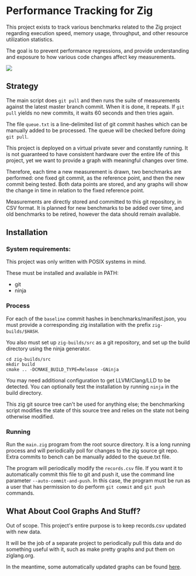# Performance Tracking for Zig

This project exists to track various benchmarks related to the Zig project
regarding execution speed, memory usage, throughput, and other resource
utilization statistics.

The goal is to prevent performance regressions, and provide understanding
and exposure to how various code changes affect key measurements.

![](zigfast.png)

## Strategy

The main script does `git pull` and then runs the suite of measurements against
the latest master branch commit. When it is done, it repeats. If `git pull`
yields no new commits, it waits 60 seconds and then tries again.

The file `queue.txt` is a line-delimited list of git commit hashes which can be
manually added to be processed. The queue will be checked before doing
`git pull`.

This project is deployed on a virtual private sever and constantly running.
It is not guaranteed to have consistent hardware over the entire life of this
project, yet we want to provide a graph with meaningful changes over time.

Therefore, each time a new measurement is drawn, two benchmarks are performed:
one fixed git commit, as the reference point, and then the new commit being
tested. Both data points are stored, and any graphs will show the change in
time in relation to the fixed reference point.

Measurements are directly stored and committed to this git repository, in CSV
format. It is planned for new benchmarks to be added over time, and old
benchmarks to be retired, however the data should remain available.

## Installation

### System requirements:

This project was only written with POSIX systems in mind.

These must be installed and available in PATH:

 * git
 * ninja

### Process

For each of the `baseline` commit hashes in benchmarks/manifest.json, you must
provide a corresponding zig installation with the prefix `zig-builds/$HASH`.

You also must set up `zig-builds/src` as a git repository, and set up the build
directory using the ninja generator.

```
cd zig-builds/src
mkdir build
cmake .. -DCMAKE_BUILD_TYPE=Release -GNinja
```

You may need additional configuration to get LLVM/Clang/LLD to be detected.
You can optionally test the installation by running `ninja` in the build
directory.

This zig git source tree can't be used for anything else; the benchmarking
script modifies the state of this source tree and relies on the state not being
otherwise modified.

### Running

Run the `main.zig` program from the root source directory. It is a long running
process and will periodically poll for changes to the zig source git repo.
Extra commits to bench can be manually added to the queue.txt file.

The program will periodically modify the `records.csv` file. If you want it to
automatically commit this file to git and push it, use the command line
parameter `--auto-commit-and-push`. In this case, the program must be run as a
user that has permission to do perform `git commit` and `git push` commands.

## What About Cool Graphs And Stuff?

Out of scope. This project's entire purpose is to keep records.csv updated with
new data.

It will be the job of a separate project to periodically pull this data and
do something useful with it, such as make pretty graphs and put them on
ziglang.org.

In the meantime, some automatically updated graphs can be found [here](https://docs.google.com/spreadsheets/d/1Up7WXdC3cvuHyMq5nKNmTj6pCxH2MxSohAKGuM6zGpg/edit?usp=sharing).
